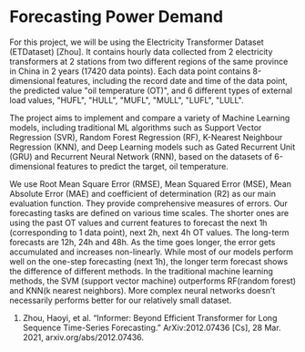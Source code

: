 # Forecasting Power Demand
For this project, we will be using the Electricity Transformer Dataset (ETDataset) [Zhou]. It contains hourly data collected from 2 electricity transformers at 2 stations from two different regions of the same province in China in 2 years (17420 data points). Each data point contains 8-dimensional features, including the record date and time of the data point, the predicted value "oil temperature (OT)", and 6 different types of external load values, "HUFL", "HULL", "MUFL", "MULL", "LUFL", "LULL".

The project aims to implement and compare a variety of Machine Learning models, including traditional ML algorithms such as Support Vector Regression (SVR), Random Forest Regression (RF), K-Nearest Neighbour Regression (KNN), and Deep Learning models such as Gated Recurrent Unit (GRU) and Recurrent Neural Network (RNN), based on the datasets of 6-dimensional features to predict the target, oil temperature.

We use Root Mean Square Error (RMSE), Mean Squared Error (MSE), Mean Absolute Error (MAE) and coefficient of determination (R2) as our main evaluation function. They provide comprehensive measures of errors. Our forecasting tasks are defined on various time scales. The shorter ones are using the past OT values and current features to forecast the next 1h (corresponding to 1 data point), next 2h, next 4h OT values. The long-term forecasts are 12h, 24h and 48h. As the time goes longer, the error gets accumulated and increases non-linearly. While most of our models perform well on the one-step forecasting (next 1h), the longer term forecast shows the difference of different methods. In the traditional machine learning methods, the SVM (support vector machine) outperforms RF(random forest) and KNN(k nearest neighbors). More complex neural networks doesn’t necessarily performs better for our relatively small dataset.


1. Zhou, Haoyi, et al. “Informer: Beyond Efficient Transformer for Long Sequence Time-Series Forecasting.” ArXiv:2012.07436 [Cs], 28 Mar. 2021, arxiv.org/abs/2012.07436.
